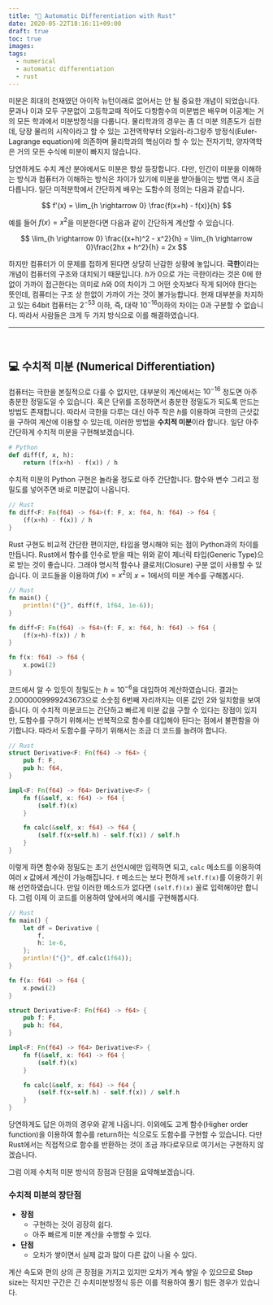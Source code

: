 ```yaml
---
title: "🧙 Automatic Differentiation with Rust"
date: 2020-05-22T18:16:11+09:00
draft: true
toc: true
images:
tags:
  - numerical
  - automatic differentiation
  - rust
---
```


미분은 희대의 천재였던 아이작 뉴턴이래로 없어서는 안 될 중요한 개념이 되었습니다.
문과나 이과 모두 구분없이 고등학교때 적어도 다항함수의 미분법은 배우며 이공계는 거의 모든 학과에서 미분방정식을 다룹니다. 물리학과의 경우는 좀 더 미분 의존도가 심한데, 당장 물리의 시작이라고 할 수 있는 고전역학부터 오일러-라그랑주 방정식(Euler-Lagrange equation)에 의존하며 물리학과의 핵심이라 할 수 있는 전자기학, 양자역학은 거의 모든 수식에 미분이 빠지지 않습니다. 

당연하게도 수치 계산 분야에서도 미분은 항상 등장합니다. 다만, 인간이 미분을 이해하는 방식과 컴퓨터가 이해하는 방식은 차이가 있기에 미분을 받아들이는 방법 역시 조금 다릅니다. 일단 미적분학에서 간단하게 배우는 도함수의 정의는 다음과 같습니다.

$$
f'(x) = \lim_{h \rightarrow 0} \frac{f(x+h) - f(x)}{h}
$$

예를 들어 $f(x) = x^2$을 미분한다면 다음과 같이 간단하게 계산할 수 있습니다.

$$
\lim_{h \rightarrow 0} \frac{(x+h)^2 - x^2}{h} = \lim_{h \rightarrow 0}\frac{2hx + h^2}{h} = 2x
$$

하지만 컴퓨터가 이 문제를 접하게 된다면 상당히 난감한 상황에 놓입니다. **극한**이라는 개념이 컴퓨터의 구조와 대치되기 때문입니다.
$h$가 $0$으로 가는 극한이라는 것은 0에 한없이 가까이 접근한다는 의미로 $h$와 $0$의 차이가 그 어떤 숫자보다 작게 되어야 한다는 뜻인데, 컴퓨터는 구조 상 한없이 가까이 가는 것이 불가능합니다. 
현재 대부분을 차지하고 있는 64bit 컴퓨터는 $2^{-53}$ 이하, 즉, 대략 $10^{-16}$이하의 차이는 $0$과 구분할 수 없습니다.
따라서 사람들은 크게 두 가지 방식으로 이를 해결하였습니다.

-----

&nbsp;

## 💻 수치적 미분 (Numerical Differentiation)

컴퓨터는 극한을 본질적으로 다룰 수 없지만, 대부분의 계산에서는 $10^{-16}$ 정도면 아주 충분한 정밀도일 수 있습니다. 혹은 단위를 조정하면서 충분한 정밀도가 되도록 만드는 방법도 존재합니다.
따라서 극한을 다루는 대신 아주 작은 $h$를 이용하여 극한의 근삿값을 구하여 계산에 이용할 수 있는데, 이러한 방법을 **수치적 미분**이라 합니다. 일단 아주 간단하게 수치적 미분을 구현해보겠습니다.

```python
# Python
def diff(f, x, h):
    return (f(x+h) - f(x)) / h
```

수치적 미분의 Python 구현은 놀라울 정도로 아주 간단합니다. 함수와 변수 그리고 정밀도를 넣어주면 바로 미분값이 나옵니다.

```rust
// Rust
fn diff<F: Fn(f64) -> f64>(f: F, x: f64, h: f64) -> f64 {
    (f(x+h) - f(x)) / h
}
```

Rust 구현도 비교적 간단한 편이지만, 타입을 명시해야 되는 점이 Python과의 차이를 만듭니다. Rust에서 함수를 인수로 받을 때는 위와 같이 제너릭 타입(Generic Type)으로 받는 것이 좋습니다. 그래야 명시적 함수나 클로저(Closure) 구분 없이 사용할 수 있습니다.
이 코드들을 이용하여 $f(x) = x^2$의 $x=1$에서의 미분 계수를 구해봅시다.

```rust
// Rust
fn main() {
    println!("{}", diff(f, 1f64, 1e-6));
}

fn diff<F: Fn(f64) -> f64>(f: F, x: f64, h: f64) -> f64 {
    (f(x+h)-f(x)) / h
}

fn f(x: f64) -> f64 {
    x.powi(2)
}
```

코드에서 알 수 있듯이 정밀도는 $h=10^{-6}$을 대입하여 계산하였습니다. 결과는 $2.0000009999243673$으로 소숫점 6번째 자리까지는 이론 값인 $2$와 일치함을 보여줍니다. 이 수치적 미분코드는 간단하고 빠르게 미분 값을 구할 수 있다는 장점이 있지만, 도함수를 구하기 위해서는 반복적으로 함수를 대입해야 된다는 점에서 불편함을 야기합니다. 따라서 도함수를 구하기 위해서는 조금 더 코드를 늘려야 합니다.

```rust
// Rust
struct Derivative<F: Fn(f64) -> f64> {
    pub f: F,
    pub h: f64,
}

impl<F: Fn(f64) -> f64> Derivative<F> {
    fn f(&self, x: f64) -> f64 {
        (self.f)(x)
    }

    fn calc(&self, x: f64) -> f64 {
        (self.f(x+self.h) - self.f(x)) / self.h
    }
}
```

이렇게 하면 함수와 정밀도는 초기 선언시에만 입력하면 되고, `calc` 메소드를 이용하여 여러 $x$ 값에서 계산이 가능해집니다. `f` 메소드는 보다 편하게 `self.f(x)`를 이용하기 위해 선언하였습니다. 만일 이러한 메소드가 없다면 `(self.f)(x)` 꼴로 입력해야만 합니다. 그럼 이제 이 코드를 이용하여 앞에서의 예시를 구현해봅시다.

```rust
// Rust
fn main() {
    let df = Derivative {
        f,
        h: 1e-6,
    };
    println!("{}", df.calc(1f64));
}

fn f(x: f64) -> f64 {
    x.powi(2)
}

struct Derivative<F: Fn(f64) -> f64> {
    pub f: F,
    pub h: f64,
}

impl<F: Fn(f64) -> f64> Derivative<F> {
    fn f(&self, x: f64) -> f64 {
        (self.f)(x)
    }

    fn calc(&self, x: f64) -> f64 {
        (self.f(x+self.h) - self.f(x)) / self.h
    }
}
```

당연하게도 답은 아까의 경우와 같게 나옵니다. 이외에도 고계 함수(Higher order function)을 이용하여 함수를 return하는 식으로도 도함수를 구현할 수 있습니다. 다만 Rust에서는 직접적으로 함수를 반환하는 것이 조금 까다로우므로 여기서는 구현하지 않겠습니다.

그럼 이제 수치적 미분 방식의 장점과 단점을 요약해보겠습니다.


### 수치적 미분의 장단점

* **장점**
    * 구현하는 것이 굉장히 쉽다.
    * 아주 빠르게 미분 계산을 수행할 수 있다.
* **단점**
    * 오차가 쌓이면서 실제 값과 많이 다른 값이 나올 수 있다.

계산 속도와 편의 상의 큰 장점을 가지고 있지만 오차가 계속 쌓일 수 있으므로 Step size는 작지만 구간은 긴 수치미분방정식 등은 이를 적용하여 풀기 힘든 경우가 있습니다.
